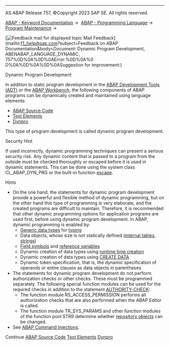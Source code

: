   

* * *

AS ABAP Release 757, ©Copyright 2023 SAP SE. All rights reserved.

[ABAP - Keyword Documentation](javascript:call_link\('abenabap.htm'\)) →  [ABAP - Programming Language](javascript:call_link\('abenabap_reference.htm'\)) →  [Program Maintenance](javascript:call_link\('abenprogram_editing.htm'\)) → 

 [![](Mail.gif?object=Mail.gif&sap-language=EN "Feedback mail for displayed topic") Mail Feedback](mailto:f1_help@sap.com?subject=Feedback on ABAP Documentation&body=Document: Dynamic Program Development, ABENABAP_LANGUAGE_DYNAMIC, 757%0D%0A%0D%0AError:%0D%0A%0
D%0A%0D%0A%0D%0ASuggestion for improvement:)

Dynamic Program Development

In addition to static program development in the [ABAP Development Tools (ADT)](javascript:call_link\('abenadt_glosry.htm'\) "Glossary Entry") or the [ABAP Workbench](javascript:call_link\('abenabap_workbench_glosry.htm'\) "Glossary Entry"), the following components of ABAP programs can be dynamically created and maintained using language elements:

-   [ABAP Source Code](javascript:call_link\('abenabap_generic_program.htm'\))
-   [Text Elements](javascript:call_link\('abentextpool.htm'\))
-   [Dynpro](javascript:call_link\('abenabap_generic_dynpro.htm'\))

This type of program development is called dynamic program development.

Security Hint

If used incorrectly, dynamic programming techniques can present a serious security risk. Any dynamic content that is passed to a program from the outside must be checked thoroughly or escaped before it is used in dynamic statements. This can be done using the system class CL\_ABAP\_DYN\_PRG or the built-in function [escape](javascript:call_link\('abenescape_functions.htm'\)).

Hints

-   On the one hand, the statements for dynamic program development provide a powerful and flexible method of dynamic programming, but on the other hand this type of programming is very elaborate, and the created programs are difficult to maintain. Therefore, it is recommended that other dynamic programming options for application programs are used first, before using dynamic program development. In ABAP, dynamic programming is enabled by:
    -   [Generic data types](javascript:call_link\('abengeneric_data_type_glosry.htm'\) "Glossary Entry") for [typing](javascript:call_link\('abentyping_glosry.htm'\) "Glossary Entry")
    -   Data objects, whose size is not statically defined ([internal tables](javascript:call_link\('abeninternal_table_glosry.htm'\) "Glossary Entry"), [strings](javascript:call_link\('abenstring_glosry.htm'\) "Glossary Entry"))
    -   [Field symbols](javascript:call_link\('abenfield_symbol_glosry.htm'\) "Glossary Entry") and [reference variables](javascript:call_link\('abenreference_variable_glosry.htm'\) "Glossary Entry")
    -   Dynamic creation of data types using [runtime time creation](javascript:call_link\('abenrun_time_type_creation_glosry.htm'\) "Glossary Entry")
    -   Dynamic creation of data types using [CREATE DATA](javascript:call_link\('abapcreate_data.htm'\))
    -   Dynamic token specification, that is, the dynamic specification of operands or entire clauses as data objects in parentheses
-   The statements for dynamic program development do not perform authorization checks or other checks. These must be programmed separately. The following special function modules can be used for the required checks in addition to the statement [AUTHORITY-CHECK](javascript:call_link\('abapauthority-check.htm'\)):
    -   The function module RS\_ACCESS\_PERMISSION performs all authorization checks that are also performed when the ABAP Editor is called.
    -   The function module TR\_SYS\_PARAMS and other function modules of the function pool STR9 determine whether [repository objects](javascript:call_link\('abenrepository_object_glosry.htm'\) "Glossary Entry") can be changed.
-   See [ABAP Command Injections](javascript:call_link\('abengeneric_prog_scrty.htm'\)).

Continue
[ABAP Source Code](javascript:call_link\('abenabap_generic_program.htm'\))
[Text Elements](javascript:call_link\('abentextpool.htm'\))
[Dynpro](javascript:call_link\('abenabap_generic_dynpro.htm'\))